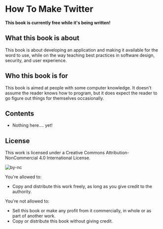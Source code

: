 # How To Make Twitter

**This book is currently free while it's being written!**


## What this book is about
This book is about developing an application and making it available for the word to use,
while on the way teaching best practices in software design, security, and user experience.

## Who this book is for
This book is aimed at people with some computer knowledge. It doesn't assume the reader knows how to program, but it does expect the reader to go figure out things for themselves occasionally.

## Contents

* Nothing here.... yet!

## License
This work is licensed under a Creative Commons Attribution-NonCommercial 4.0 International License.

![by-nc](https://i.creativecommons.org/l/by-nc/4.0/88x31.png)

You're allowed to:
* Copy and distribute this work freely, as long as you give credit to the authority.

You're not allowed to:
* Sell this book or make any profit from it commercially, in whole or as part of another work.
* Copy or distribute this book without giving credit.


